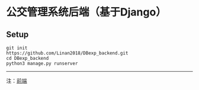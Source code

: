 # 公交管理系统后端（基于Django）

## Setup
```
git init
https://github.com/Linan2018/DBexp_backend.git
cd DBexp_backend
python3 manage.py runserver
```

---

注：[前端](https://github.com/Linan2018/DBexp_frontend) 
